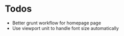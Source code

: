 # Todos

- Better grunt workflow for homepage page
- Use viewport unit to handle font size automatically